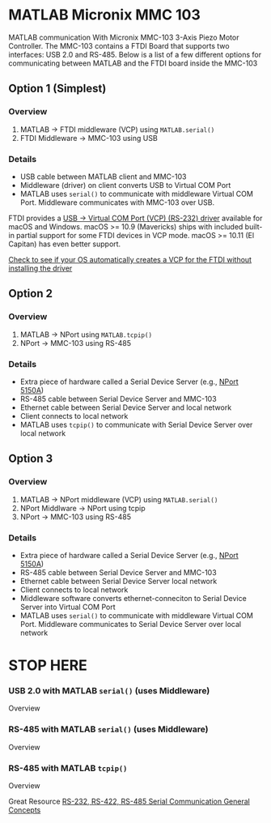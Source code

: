 # MATLAB Micronix MMC 103

MATLAB communication With Micronix MMC-103 3-Axis Piezo Motor Controller.  The MMC-103 contains a FTDI Board that supports two interfaces: USB 2.0 and RS-485.  Below is a list of a few different options for communicating between MATLAB and the FTDI board inside the MMC-103

## Option 1 (Simplest)

### Overview
1. MATLAB -> FTDI middleware (VCP) using `MATLAB.serial()`
2. FTDI Middleware -> MMC-103 using USB


### Details
- USB cable between MATLAB client and MMC-103
- Middleware (driver) on client converts USB to Virtual COM Port
- MATLAB uses `serial()` to communicate with middleware Virtual COM Port.  Middleware communicates with MMC-103 over USB.


FTDI provides a [USB -> Virtual COM Port (VCP) (RS-232) driver](http://www.ftdichip.com/Drivers/VCP.htm) available for macOS and Windows.  macOS >= 10.9 (Mavericks) ships with included built-in partial support for some FTDI devices in VCP mode.  macOS >= 10.11 (El Capitan) has even better support.  

[Check to see if your OS automatically creates a VCP for the FTDI without installing the driver](https://github.com/cnanders/matlab-npoint-lc400#terminal)


## Option 2

### Overview
1. MATLAB -> NPort using `MATLAB.tcpip()`
2. NPort -> MMC-103 using RS-485

### Details
- Extra piece of hardware called a Serial Device Server (e.g., [NPort 5150A](http://www.moxa.com/product/NPort_5100A.htm))
- RS-485 cable between Serial Device Server and MMC-103
- Ethernet cable between Serial Device Server and local network
- Client connects to local network
- MATLAB uses `tcpip()` to communicate with Serial Device Server over local network

## Option 3

### Overview
1. MATLAB -> NPort middleware (VCP) using `MATLAB.serial()`
2. NPort Middlware -> NPort using tcpip
3. NPort -> MMC-103 using RS-485

### Details
- Extra piece of hardware called a Serial Device Server (e.g., [NPort 5150A](http://www.moxa.com/product/NPort_5100A.htm))
- RS-485 cable between Serial Device Server and MMC-103
- Ethernet cable between Serial Device Server local network
- Client connects to local network
- Middleware software converts ethernet-conneciton to Serial Device Server into Virtual COM Port
- MATLAB uses `serial()` to communicate with middleware Virtual COM Port.  Middleware communicates to Serial Device Server over local network


# STOP HERE

### USB 2.0 with MATLAB `serial()` (uses Middleware)

Overview


### RS-485 with MATLAB `serial()` (uses Middleware)

Overview


### RS-485 with MATLAB `tcpip()`

Overview

  
Great Resource
[RS-232, RS-422, RS-485 Serial Communication General Concepts](http://www.ni.com/white-paper/11390/en/)